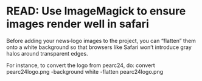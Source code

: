 # READ: Use ImageMagick to ensure images render well in safari

Before adding your news‐logo images to the project, you can “flatten” them onto a white background so that browsers like Safari won’t introduce gray halos around transparent edges.

For instance, to convert the logo from pearc24, do: 
convert pearc24logo.png -background white -flatten pearc24logo.png
